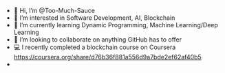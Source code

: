 - 👋 Hi, I’m @Too-Much-Sauce
- 👀 I’m interested in Software Development, AI, Blockchain 
- 🌱 I’m currently learning Dynamic Programming, Machine Learning/Deep Learning 
- 💞️ I’m looking to collaborate on anything GitHub has to offer
- 💻 I recently completed a blockchain course on Coursera https://coursera.org/share/d76b36f881a556d9a7bde2ef62af40b5
- 
<!---
Too-Much-Sauce/Too-Much-Sauce is a ✨ special ✨ repository because its `README.md` (this file) appears on your GitHub profile.
You can click the Preview link to take a look at your changes.
--->
